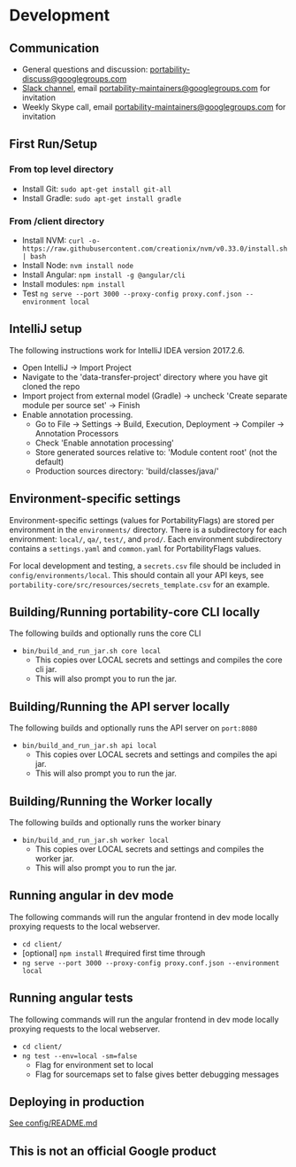 
# Development

## Communication

 * General questions and discussion: [portability-discuss@googlegroups.com](mailto:portability-discuss@googlegroups.com)
 * [Slack channel](https://portability.slack.com), email
   [portability-maintainers@googlegroups.com](mailto:portability-maintainers@googlegroups.com) for invitation
 * Weekly Skype call, email [portability-maintainers@googlegroups.com](mailto:portability-maintainers@googlegroups.com)
   for invitation

## First Run/Setup

###  From top level directory
* Install Git: `sudo apt-get install git-all`
* Install Gradle: `sudo apt-get install gradle`

### From /client directory
 * Install NVM: `curl -o- https://raw.githubusercontent.com/creationix/nvm/v0.33.0/install.sh | bash`
 * Install Node: `nvm install node`
 * Install Angular: `npm install -g @angular/cli`
 * Install modules: `npm install`
 * Test `ng serve --port 3000 --proxy-config proxy.conf.json --environment local`
 
## IntelliJ setup
The following instructions work for IntelliJ IDEA version 2017.2.6.
 * Open IntelliJ -> Import Project
 * Navigate to the 'data-transfer-project' directory where you have git cloned the repo
 * Import project from external model (Gradle) -> uncheck 'Create separate module per source set' -> Finish
 * Enable annotation processing.
    * Go to File -> Settings -> Build, Execution, Deployment -> Compiler -> Annotation Processors
    * Check 'Enable annotation processing'
    * Store generated sources relative to: 'Module content root' (not the default)
    * Production sources directory: 'build/classes/java/'

## Environment-specific settings
Environment-specific settings (values for PortabilityFlags) are stored
per environment in the `environments/` directory. There is a subdirectory
for each environment: `local/`, `qa/`, `test/`, and `prod/`. Each environment
subdirectory contains a `settings.yaml` and `common.yaml` for PortabilityFlags values.

For local development and testing, a `secrets.csv` file should be included in `config/environments/local`.
This should contain all your API keys, see `portability-core/src/resources/secrets_template.csv` for an example.

## Building/Running portability-core CLI locally
The following builds and optionally runs the core CLI

 * `bin/build_and_run_jar.sh core local`
   * This copies over LOCAL secrets and settings and compiles the core cli jar.
   * This will also prompt you to run the jar.

## Building/Running the API server locally
The following builds and optionally runs the API server on `port:8080`

 * `bin/build_and_run_jar.sh api local`
   * This copies over LOCAL secrets and settings and compiles the api jar.
   * This will also prompt you to run the jar.

## Building/Running the Worker locally
The following builds and optionally runs the worker binary

 * `bin/build_and_run_jar.sh worker local`
   * This copies over LOCAL secrets and settings and compiles the worker jar.
   * This will also prompt you to run the jar.

## Running angular in dev mode

The following commands will run the angular frontend in dev mode locally proxying requests to the local webserver.

* `cd client/`
* [optional] `npm install` #required first time through
* `ng serve --port 3000 --proxy-config proxy.conf.json --environment local`

## Running angular tests

The following commands will run the angular frontend in dev mode locally proxying requests to the local webserver.

* `cd client/`
* `ng test --env=local -sm=false`
  * Flag for environment set to local
  * Flag for sourcemaps set to false gives better debugging messages

## Deploying in production

[See config/README.md](../config/README.md)

## This is not an official Google product
